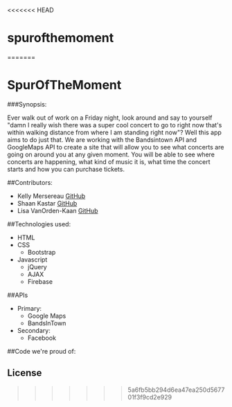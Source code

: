 <<<<<<< HEAD
# spurofthemoment
=======
# SpurOfTheMoment

###Synopsis:

Ever walk out of work on a Friday night, look around and say to yourself "damn I really wish there was a super cool concert to go to right now that's within walking distance from where I am standing right now"?  Well this app aims to do just that.  We are working with the Bandsintown API and GoogleMaps API to create a site that will allow you to see what concerts are going on around you at any given moment.  You will be able to see where concerts are happening, what kind of music it is, what time the concert starts and how you can purchase tickets.

##Contributors:

* Kelly Mersereau [GitHub](https://github.com/kellymersereau)
* Shaan Kastar [GitHub](https://github.com/shaankastuar)
* Lisa VanOrden-Kaan [GitHub](https://github.com/lvanok)

##Technologies used:

* HTML
* CSS
  * Bootstrap
* Javascript
  * jQuery
  * AJAX
  * Firebase

##APIs

* Primary:
  * Google Maps
  * BandsInTown
* Secondary:
  * Facebook

##Code we're proud of:



## License



>>>>>>> 5a6fb5bb294d6ea47ea250d567701f3f9cd2e929
